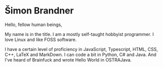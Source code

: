 # Šimon Brandner

Hello, fellow human beings, 

My name is in the title. I am a mostly self-taught hobbyist programmer. I love Linux and like FOSS software. 

I have a certain level of proficiency in JavaScript, Typescript, HTML, CSS, C++, LaTeX and MarkDown. I can code a bit in Python, C# and Java. And I've heard of Brainfuck and wrote Hello World in OSTRAJava.
